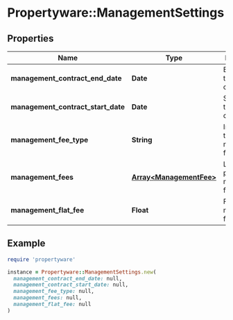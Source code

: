 # Propertyware::ManagementSettings

## Properties

| Name | Type | Description | Notes |
| ---- | ---- | ----------- | ----- |
| **management_contract_end_date** | **Date** | End date of the property contract. | [optional] |
| **management_contract_start_date** | **Date** | Start date of the property contract. | [optional] |
| **management_fee_type** | **String** | Indicates the type of management fee. | [optional] |
| **management_fees** | [**Array&lt;ManagementFee&gt;**](ManagementFee.md) | List of property management fee rules. | [optional] |
| **management_flat_fee** | **Float** | Flat management fee amount. | [optional] |

## Example

```ruby
require 'propertyware'

instance = Propertyware::ManagementSettings.new(
  management_contract_end_date: null,
  management_contract_start_date: null,
  management_fee_type: null,
  management_fees: null,
  management_flat_fee: null
)
```

